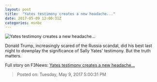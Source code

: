 ```yaml
---
layout: post
title:  "Yates testimony creates a new headache..."
date: 2017-05-09 12:00:31Z
categories: msnbc
---
```


![Yates testimony creates a new headache...](http://www.msnbc.com/sites/msnbc/files/styles/ratio--1_91-1--1200x630/public/2017-02-14t041736z_879737279_rc1addb34660_rtrmadp_3_usa-trump-flynn.jpg?itok=7KYwTjjA)

Donald Trump, increasingly scared of the Russia scandal, did his best last night to downplay the significance of Sally Yates' testimony. But the truth matters.


Full story on F3News: [Yates testimony creates a new headache...](http://www.f3nws.com/n/sMqjWG)

> Posted on: Tuesday, May 9, 2017 5:00:31 PM
